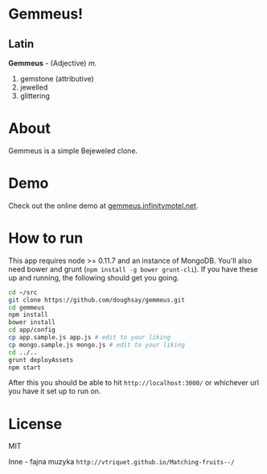 Gemmeus!
========

Latin
-----

**Gemmeus** - (Adjective) *m.*

1. gemstone (attributive)
1. jewelled
1. glittering

About
=====

Gemmeus is a simple Bejeweled clone.

Demo
====

Check out the online demo at [gemmeus.infinitymotel.net](http://gemmeus.infinitymotel.net/).

How to run
==========

This app requires node >= 0.11.7 and an instance of MongoDB.  You'll also need bower and grunt (`npm install -g bower grunt-cli`).  If you have these up and running, the following should get you going.

```bash
cd ~/src
git clone https://github.com/doughsay/gemmeus.git
cd gemmeus
npm install
bower install
cd app/config
cp app.sample.js app.js # edit to your liking
cp mongo.sample.js mongo.js # edit to your liking
cd ../..
grunt deployAssets
npm start
```

After this you should be able to hit `http://localhost:3000/` or whichever url you have it set up to run on.

License
=======

MIT

Inne - fajna muzyka `http://vtriquet.github.io/Matching-fruits--/`
